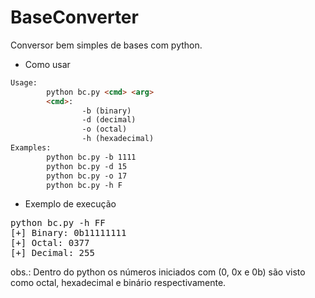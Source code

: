 # BaseConverter
Conversor bem simples de bases com python.

- Como usar
``` HTML
Usage:
        python bc.py <cmd> <arg>
        <cmd>:                      
                -b (binary)       
                -d (decimal)      
                -o (octal)        
                -h (hexadecimal)  
Examples:                         
        python bc.py -b 1111      
        python bc.py -d 15        
        python bc.py -o 17        
        python bc.py -h F
```

</pre>

- Exemplo de execução
<pre>
python bc.py -h FF
[+] Binary: 0b11111111
[+] Octal: 0377
[+] Decimal: 255
</pre>

obs.: Dentro do python os números iniciados com (0, 0x e 0b) são visto como octal, hexadecimal e binário respectivamente.
